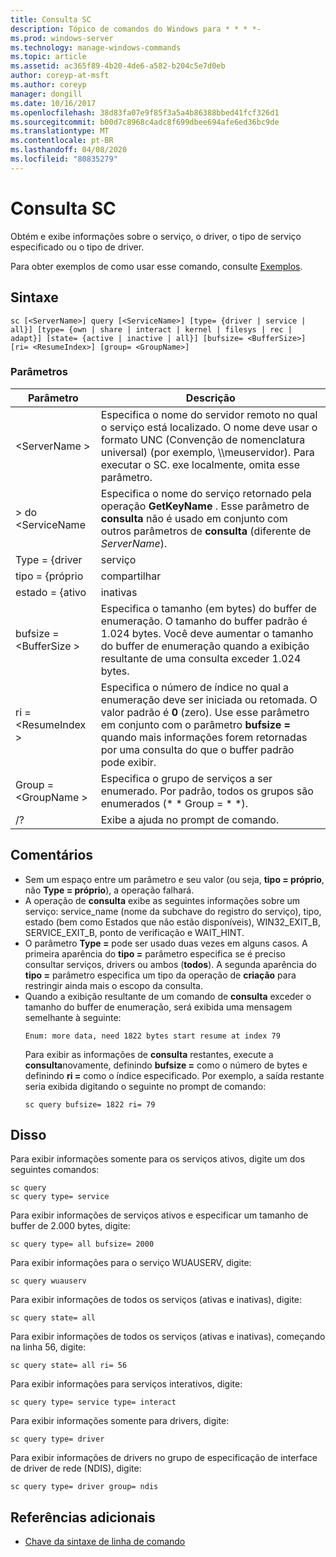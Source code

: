 ```yaml
---
title: Consulta SC
description: Tópico de comandos do Windows para * * * *-
ms.prod: windows-server
ms.technology: manage-windows-commands
ms.topic: article
ms.assetid: ac365f89-4b20-4de6-a582-b204c5e7d0eb
author: coreyp-at-msft
ms.author: coreyp
manager: dongill
ms.date: 10/16/2017
ms.openlocfilehash: 38d83fa07e9f85f3a5a4b86388bbed41fcf326d1
ms.sourcegitcommit: b00d7c8968c4adc8f699dbee694afe6ed36bc9de
ms.translationtype: MT
ms.contentlocale: pt-BR
ms.lasthandoff: 04/08/2020
ms.locfileid: "80835279"
---
```

# <a name="sc-query"></a>Consulta SC



Obtém e exibe informações sobre o serviço, o driver, o tipo de serviço especificado ou o tipo de driver.

Para obter exemplos de como usar esse comando, consulte [Exemplos](#BKMK_examples).

## <a name="syntax"></a>Sintaxe

```
sc [<ServerName>] query [<ServiceName>] [type= {driver | service | all}] [type= {own | share | interact | kernel | filesys | rec | adapt}] [state= {active | inactive | all}] [bufsize= <BufferSize>] [ri= <ResumeIndex>] [group= <GroupName>]
```

### <a name="parameters"></a>Parâmetros

|       Parâmetro        |                                                                                                                          Descrição                                                                                                                          |
|------------------------|---------------------------------------------------------------------------------------------------------------------------------------------------------------------------------------------------------------------------------------------------------------|
|     \<ServerName >      |                       Especifica o nome do servidor remoto no qual o serviço está localizado. O nome deve usar o formato UNC (Convenção de nomenclatura universal) (por exemplo, \\\\meuservidor). Para executar o SC. exe localmente, omita esse parâmetro.                        |
|     > do \<ServiceName     |                                      Especifica o nome do serviço retornado pela operação **GetKeyName** . Esse parâmetro de **consulta** não é usado em conjunto com outros parâmetros de **consulta** (diferente de *ServerName*).                                      |
|     Type = {driver      |                                                                                                                            serviço                                                                                                                            |
|       tipo = {próprio       |                                                                                                                             compartilhar                                                                                                                             |
|     estado = {ativo     |                                                                                                                           inativas                                                                                                                            |
| bufsize = \<BufferSize > |                     Especifica o tamanho (em bytes) do buffer de enumeração. O tamanho do buffer padrão é 1.024 bytes. Você deve aumentar o tamanho do buffer de enumeração quando a exibição resultante de uma consulta exceder 1.024 bytes.                      |
|   ri = \<ResumeIndex >   | Especifica o número de índice no qual a enumeração deve ser iniciada ou retomada. O valor padrão é **0** (zero). Use esse parâmetro em conjunto com o parâmetro **bufsize =** quando mais informações forem retornadas por uma consulta do que o buffer padrão pode exibir. |
|  Group = \<GroupName >   |                                                                             Especifica o grupo de serviços a ser enumerado. Por padrão, todos os grupos são enumerados (* * Group = * *).                                                                              |
|           /?           |                                                                                                             Exibe a ajuda no prompt de comando.                                                                                                              |

## <a name="remarks"></a>Comentários

- Sem um espaço entre um parâmetro e seu valor (ou seja, **tipo = próprio**, não **Type = próprio**), a operação falhará.
- A operação de **consulta** exibe as seguintes informações sobre um serviço: service_name (nome da subchave do registro do serviço), tipo, estado (bem como Estados que não estão disponíveis), WIN32_EXIT_B, SERVICE_EXIT_B, ponto de verificação e WAIT_HINT.
- O parâmetro **Type =** pode ser usado duas vezes em alguns casos. A primeira aparência do **tipo =** parâmetro especifica se é preciso consultar serviços, drivers ou ambos (**todos**). A segunda aparência do **tipo =** parâmetro especifica um tipo da operação de **criação** para restringir ainda mais o escopo da consulta.
- Quando a exibição resultante de um comando de **consulta** exceder o tamanho do buffer de enumeração, será exibida uma mensagem semelhante à seguinte:  
  ```
  Enum: more data, need 1822 bytes start resume at index 79
  ```  
  Para exibir as informações de **consulta** restantes, execute a **consulta**novamente, definindo **bufsize =** como o número de bytes e definindo **ri =** como o índice especificado. Por exemplo, a saída restante seria exibida digitando o seguinte no prompt de comando:  
  ```
  sc query bufsize= 1822 ri= 79
  ```

## <a name="examples"></a><a name=BKMK_examples></a>Disso

Para exibir informações somente para os serviços ativos, digite um dos seguintes comandos:
```
sc query
sc query type= service
```
Para exibir informações de serviços ativos e especificar um tamanho de buffer de 2.000 bytes, digite:
```
sc query type= all bufsize= 2000
```
Para exibir informações para o serviço WUAUSERV, digite:
```
sc query wuauserv
```
Para exibir informações de todos os serviços (ativas e inativas), digite:
```
sc query state= all
```
Para exibir informações de todos os serviços (ativas e inativas), começando na linha 56, digite:
```
sc query state= all ri= 56
```
Para exibir informações para serviços interativos, digite:
```
sc query type= service type= interact
```
Para exibir informações somente para drivers, digite:
```
sc query type= driver
```
Para exibir informações de drivers no grupo de especificação de interface de driver de rede (NDIS), digite:
```
sc query type= driver group= ndis
```

## <a name="additional-references"></a>Referências adicionais

- [Chave da sintaxe de linha de comando](command-line-syntax-key.md)